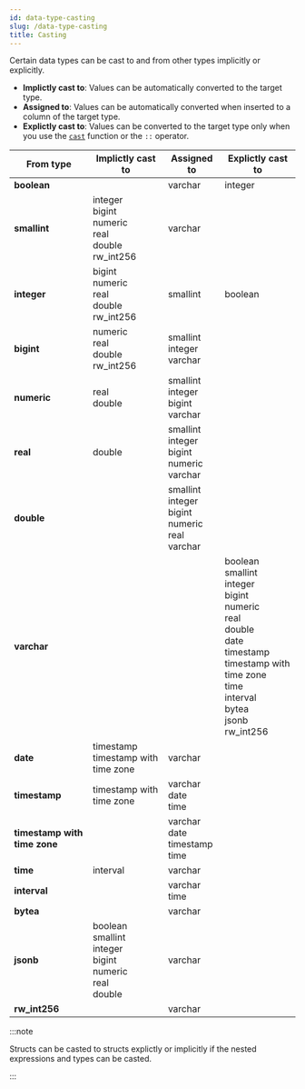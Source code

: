 ```yaml
---
id: data-type-casting
slug: /data-type-casting
title: Casting
---
```

<head>
  <link rel="canonical" href="https://docs.risingwave.com/docs/current/data-type-casting/" />
</head>

Certain data types can be cast to and from other types implicitly or explicitly.

- **Implictly cast to**: Values can be automatically converted to the target type.
- **Assigned to**: Values can be automatically converted when inserted to a column of the target type.
- **Explictly cast to**: Values can be converted to the target type only when you use the [`cast`](/sql/functions-operators/sql-function-cast.md) function or the `::` operator.

|From type|Implictly cast to|Assigned to|Explictly cast to|
|-|-|-|-|
|**boolean**||varchar<br/>|integer<br/>|
|**smallint**|integer<br/>bigint<br/>numeric<br/>real<br/>double<br/>rw_int256|varchar||
|**integer**|bigint<br/>numeric<br/>real<br/>double<br/>rw_int256|smallint|boolean|
|**bigint**|numeric<br/>real<br/>double<br/>rw_int256|smallint<br/>integer<br/>varchar||
|**numeric**|real<br/>double|smallint<br/>integer<br/>bigint<br/>varchar||
|**real**|double|smallint<br/>integer<br/>bigint<br/>numeric<br/>varchar||
|**double**||smallint<br/>integer<br/>bigint<br/>numeric<br/>real<br/>varchar||
|**varchar**|||boolean<br/>smallint<br/>integer<br/>bigint<br/>numeric<br/>real<br/>double<br/>date<br/>timestamp<br/>timestamp with time zone<br/>time<br/>interval<br/>bytea<br/>jsonb<br/>rw_int256 |
|**date**|timestamp<br/>timestamp with time zone|varchar||
|**timestamp**|timestamp with time zone|varchar<br/>date<br/>time||
|**timestamp with time zone**||varchar<br/>date<br/>timestamp<br/>time||
|**time**|interval|varchar||
|**interval**||varchar<br/>time||
|**bytea**||varchar||
|**jsonb**|boolean<br/>smallint<br/>integer<br/>bigint<br/>numeric<br/>real<br/>double|varchar||
|**rw_int256**||varchar||

:::note

Structs can be casted to structs explictly or implicitly if the nested expressions and types can be casted.

:::

<!--You can find the casting relations here: https://github.com/risingwavelabs/risingwave/blob/be868cc6e479de30be78c98b77ab3ad686938b89/src/frontend/src/expr/type_inference/cast.rs#L201-->